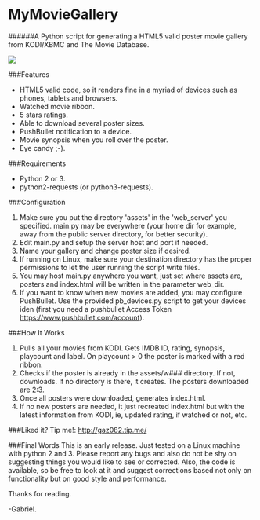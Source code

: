 # MyMovieGallery
######A Python script for generating a HTML5 valid poster movie gallery from KODI/XBMC and The Movie Database.

<img align='middle' src='https://lh6.googleusercontent.com/-4O55ZZmjQxo/VRG5K3YZssI/AAAAAAAACbw/E8rIH1bHxU4/w804-h549-no/intro.png'>

###Features
* HTML5 valid code, so it renders fine in a myriad of devices such as phones,
tablets and browsers.
* Watched movie ribbon.
* 5 stars ratings.
* Able to download several poster sizes.
* PushBullet notification to a device.
* Movie synopsis when you roll over the poster.
* Eye candy ;-).

###Requirements
* Python 2 or 3.
* python2-requests (or python3-requests).

###Configuration
1. Make sure you put the directory 'assets' in the 'web_server' you specified. main.py may be everywhere (your home dir for example, away from the public server directory, for better security).
2. Edit main.py and setup the server host and port if needed.
3. Name your gallery and change poster size if desired.
4. If running on Linux, make sure your destination directory has the proper
permissions to let the user running the script write files.
5. You may host main.py anywhere you want, just set where assets are, posters
and index.html will be written in the parameter web_dir.
6. If you want to know when new movies are added, you may configure PushBullet.
Use the provided pb_devices.py script to get your devices iden (first you need a
pushbullet Access Token https://www.pushbullet.com/account).

###How It Works
1. Pulls all your movies from KODI. Gets IMDB ID, rating, synopsis, playcount
and label. On playcount > 0 the poster is marked with a red ribbon.
2. Checks if the poster is already in the assets/w### directory. If not,
downloads. If no directory is there, it creates. The posters downloaded are 2:3.
3. Once all posters were downloaded, generates index.html.
4. If no new posters are needed, it just recreated index.html but with the
latest information from KODI, ie, updated rating, if watched or not, etc.

###Liked it? Tip me!: http://gaz082.tip.me/

###Final Words
This is an early release. Just tested on a Linux machine with python 2 and 3.
Please report any bugs and also do not be shy on suggesting things you would
like to see or corrected. Also, the code is available, so be free to look at it
and suggest corrections based not only on functionality but on good style and
performance.

Thanks for reading.

-Gabriel.
